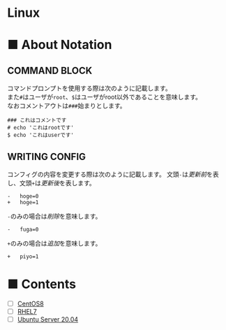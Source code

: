 # Linux
# ■ About Notation
## COMMAND BLOCK
コマンドプロンプトを使用する際は次のように記載します。  
また`#`はユーザが`root`、`$`はユーザがroot以外であることを意味します。  
なおコメントアウトは`###`始まりとします。
```
### これはコメントです
# echo 'これはrootです'
$ echo 'これはuserです'
```
## WRITING CONFIG
コンフィグの内容を変更する際は次のように記載します。
文頭`-`は*更新前*を表し、文頭`+`は*更新後*を表します。
```
-   hoge=0
+   hoge=1
```  
`-`のみの場合は*削除*を意味します。
```
-   fuga=0
```
`+`のみの場合は*追加*を意味します。
```
+   piyo=1
```
# ■ Contents
- [ ] [CentOS8](https://github.com/thetaru/memorandum/tree/master/OS/Linux/CentOS8)
- [ ] [RHEL7](https://github.com/thetaru/memorandum/tree/master/OS/Linux/RHEL7)
- [ ] [Ubuntu Server 20.04](https://github.com/thetaru/memorandum/tree/master/OS/Linux/Ubuntu_Server_20.04)
